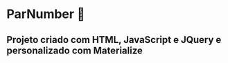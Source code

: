 # ParNumber :1234:

## Projeto criado com HTML, JavaScript e JQuery e personalizado com Materialize
